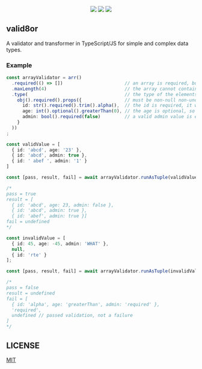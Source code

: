 
<p align="center">
<img src="https://img.shields.io/npm/v/valid8or.svg">
<img src="https://img.shields.io/npm/l/valid8or.svg">
<img src="https://travis-ci.org/ClickerMonkey/valid8or.svg?branch=master">
</p>

## valid8or

A validator and transformer in TypeScript/JS for simple and complex data types.

### Example

```typescript
const arrayValidator = arr()
  .required(() => [])                       // an array is required, but if undefined is given get a default value of []
  .maxLength(4)                             // the array cannot contain any more than 4 elements
  .type(                                    // the type of the elements in the array
    obj().required().props({                // must be non-null non-undefined objects
      id: str().required().trim().alpha(),  // the id is required, it will be trimmed, and tested for alpha characters only
      age: int().optional().greaterThan(0), // the age is optional, so if it doesn't look like an int, ignore greaterThan
      admin: bool().required(false)         // a valid admin value is expected (true/y/yes/1/false/n/no/0), but if it's missing from the object then set admin to false
    }
  ))
;

const validValue = [
  { id: 'abcd', age: '23' },
  { id: 'abcd', admin: true },
  { id: ' abef ', admin: '1' }
]

const [pass, result, fail] = await arrayValidator.runAsTuple(validValue);

/*
pass = true
result = [
  { id: 'abcd', age: 23, admin: false },
  { id: 'abcd', admin: true },
  { id: 'abef', admin: true }]
fail = undefined
*/

const invalidValue = [
  { id: 45, age: -45, admin: 'WHAT' },
  null,
  { id: 'rte' }
];

const [pass, result, fail] = await arrayValidator.runAsTuple(invalidValue);

/*
pass = false
result = undefined
fail = [
  { id: 'alpha', age: 'greaterThan', admin: 'required' },
  'required',
  undefined // passed validation, not a failure
]
*/

```

## LICENSE
[MIT](https://opensource.org/licenses/MIT)
